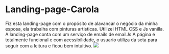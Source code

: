 # Landing-page-Carola

Fiz esta landing-page com o propósito de alavancar o negócio da minha esposa, ela trabalha com pinturas artisticas.
Utilizei HTML CSS e Js vanilla.
A landing-page conta com um serviço de emails de emailJs
A página é totalmente funcional e com acessibilidade, o usuario utiliza da seta para seguir com a leitura e ficou bem intuitivo.
<img src="landing-carola.png">
